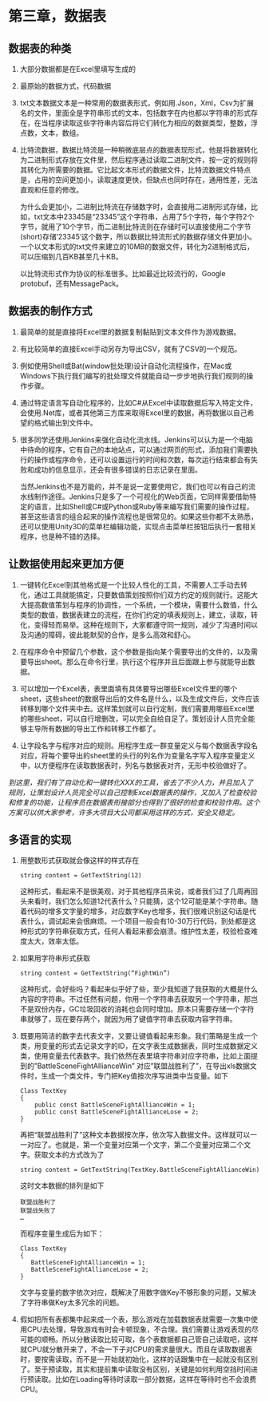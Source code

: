 # 第三章，数据表

## 数据表的种类

1. 大部分数据都是在Excel里填写生成的

2. 最原始的数据方式，代码数据

3. txt文本数据文本是一种常用的数据表形式，例如用.Json，Xml，Csv为扩展名的文件，里面全是字符串形式的文本，包括数字在内也都以字符串的形式存在，在当程序读取这些字符串内容后将它们转化为相应的数据类型，整数，浮点数，文本，数组。

4. 比特流数据，数据比特流是一种稍微底层点的数据表现形式，他是将数据转化为二进制形式存放在文件里，然后程序通过读取二进制文件，按一定的规则将其转化为所需要的数据。它比起文本形式的数据文件，比特流数据文件特点是，占用的空间更加小，读取速度更快，但缺点也同时存在，通用性差，无法直观和任意的修改。

   为什么会更加小，二进制比特流在存储数字时，会直接用二进制形式存储，比如，txt文本中23345是“23345”这个字符串，占用了5个字符，每个字符2个字节，就用了10个字节，而二进制比特流则在存储时可以直接使用二个字节(short)存储’23345‘这个数字，所以数据比特流形式的数据存储文件更加小。一个以文本形式的txt文件来建立的10MB的数据文件，转化为2进制格式后，可以压缩到几百KB甚至几十KB。

   以比特流形式作为协议的标准很多。比如最近比较流行的，Google protobuf，还有MessagePack。

## 数据表的制作方式

1. 最简单的就是直接将Excel里的数据复制黏贴到文本文件作为游戏数据。

2. 有比较简单的直接Excel手动另存为导出CSV，就有了CSV的一个规范。

3. 例如使用Shell或Bat(window批处理)设计自动化流程操作，在Mac或Windows下执行我们编写的批处理文件就能自动一步步地执行我们规则的操作步骤。

4. 通过特定语言写自动化程序的，比如C#从Excel中读取数据后写入特定文件，会使用.Net库，或者其他第三方库来取得Excel里的数据，再将数据以自己希望的格式输出到文件中。

5. 很多同学还使用Jenkins来强化自动化流水线。Jenkins可以认为是一个电脑中待命的程序，它有自己的本地站点，可以通过网页的形式，添加我们需要执行的操作或程序命令，还可以设置运行的时间和次数，每次运行结束都会有失败和成功的信息显示，还会有很多错误的日志记录在里面。

   当然Jenkins也不是万能的，并不是说一定要使用它，我们也可以有自己的流水线制作途径。Jenkins只是多了一个可视化的Web页面，它同样需要借助特定的语言，比如Shell或C#或Python或Ruby等来编写我们需要的操作过程，甚至这些语言的组合起来的操作流程也是很常见的。如果这些你都不太熟悉，还可以使用Unity3D的菜单栏编辑功能，实现点击菜单栏按钮后执行一套相关程序，也是种不错的选择。

## 让数据使用起来更加方便

1. 一键转化Excel到其他格式是一个比较人性化的工具，不需要人工手动去转化，通过工具就能搞定，只要数值策划按照你们双方约定的规则就行。这能大大提高数值策划与程序的协调性，一个系统，一个模块，需要什么数值，什么类型的数值，数据表建立的流程，在你们约定的填表规则上，建立，读取，转化，变得轻而易举。这种在规则下，大家都遵守同一规则，减少了沟通时间以及沟通的障碍，彼此能默契的合作，是多么高效和舒心。

2. 在程序命令中预留几个参数，这个参数是指向某个需要导出的文件的，以及需要导出sheet。那么在命令行里，执行这个程序并且后面跟上参与就能导出数据。

3. 可以增加一个Excel表，表里面填有具体要导出哪些Excel文件里的哪个sheet，这些sheet的数据导出后的文件名是什么，以及生成文件后，文件应该转移到哪个文件夹中去。这样策划就可以自行定制，我们需要用哪些Excel里的哪些sheet，可以自行增删改，可以完全自给自足了。策划设计人员完全能够主导所有数据的导出工作和转移工作都了。

4. 让字段名字与程序对应的规则。用程序生成一群变量定义与每个数据表字段名对应，将每个要导出的sheet里的头行的列名作为变量名字写入程序变量定义中，以方便程序在读取数据表时，列名与数据表对齐，无形中校验做好了。

*到这里，我们有了自动化和一键转化XXX的工具，省去了不少人力，并且加入了规则，让策划设计人员完全可以自己控制Excel数据表的操作，又加入了检查校验和修复的功能，让程序员在数据表衔接部分也得到了很好的检查和校验作用。这个方案可以供大家参考，许多大项目大公司都采用这样的方式，安全又稳定。*

## 多语言的实现

1. 用整数形式获取就会像这样的样式存在

   ```
   string content = GetTextString(12)
   ```

   这种形式，看起来不是很美观，对于其他程序员来说，或者我们过了几周再回头来看时，我们怎么知道12代表什么？只能猜，这个12可能是某个字符串。随着代码的增多文字量的增多，对应数字Key也增多，我们很难识别这句话是代表什么，调试起来会很麻烦。一个项目一般会有10-30万行代码，到处都是这种形式的字符串获取方式，任何人看起来都会崩溃。维护性太差，校验检查难度太大，效率太低。

2. 如果用字符串形式获取

   ```
   string content = GetTextString(“FightWin”)
   ```

   这种形式，会好些吗？看起来似乎好了些，至少我知道了我获取的大概是什么内容的字符串。不过任然有问题，你用一个字符串去获取另一个字符串，那岂不是双份内存，GC垃圾回收的消耗也会同时增加。原本只需要存储一个字符串就够了，现在要存两个，就因为用了键值字符串去获取内容字符串。

3. 既要用简洁的数字去代表文字，又要让键值看起来形象。我们策略是生成一个类，用变量的形式去记录文字的ID，在文字表生成数据表，同时生成数据定义类，使用变量去代表数字。我们依然在表里填字符串对应字符串，比如上面提到的”BattleSceneFightAllianceWin” 对应”联盟战胜利了”，在导出xls数据文件时，生成一个类文件，专门把Key值按次序写进类中当变量。如下

   ```
   Class TextKey
   {
   	   public const BattleSceneFightAllianceWin = 1;
   	   public const BattleSceneFightAllianceLose = 2;
   }
   ```

   再把“联盟战胜利了”这种文本数据按次序，依次写入数据文件。这样就可以一一对应了。也就是，第一个变量对应第一个文字，第二个变量对应第二个文字。获取文本的方式改为了

   ```
   string content = GetTextString(TextKey.BattleSceneFightAllianceWin)
   ```

   这时文本数据的排列是如下

   ```
   联盟战胜利了
   联盟战失败了
   …
   ```

   而程序变量生成后为如下：

   ```
   Class TextKey
   {
      BattleSceneFightAllianceWin = 1;
      BattleSceneFightAllianceLose = 2;
   }
   ```

   文字与变量的数字依次对应，既解决了用数字做Key不够形象的问题，又解决了字符串做Key太多冗余的问题。

4. 假如把所有表都集中起来成一个表，那么游戏在加载数据表就需要一次集中使用CPU去处理，导致游戏有时会卡顿现象，不合理。我们需要让游戏表现的尽可能的顺畅。所以分散读取比较可取，各个表数据都自己管自己读取吧，这样就CPU就分散开来了，不会一下子对CPU的需求量很大。而且在读取数据表时，要按需读取，而不是一开始就初始化，这样的话跟集中在一起就没有区别了。至于预读取，其实和提前集中读取没有区别，关键是如何利用空挡时间进行预读取。比如在Loading等待时读取一部分数据，这样在等待时也不会浪费CPU。